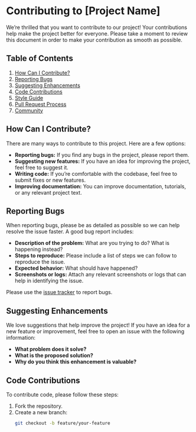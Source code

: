 # Contributing to [Project Name]

We’re thrilled that you want to contribute to our project! Your contributions help make the project better for everyone. Please take a moment to review this document in order to make your contribution as smooth as possible.

## Table of Contents
1. [How Can I Contribute?](#how-can-i-contribute)
2. [Reporting Bugs](#reporting-bugs)
3. [Suggesting Enhancements](#suggesting-enhancements)
4. [Code Contributions](#code-contributions)
5. [Style Guide](#style-guide)
6. [Pull Request Process](#pull-request-process)
7. [Community](#community)

## How Can I Contribute?

There are many ways to contribute to this project. Here are a few options:
- **Reporting bugs:** If you find any bugs in the project, please report them.
- **Suggesting new features:** If you have an idea for improving the project, feel free to suggest it.
- **Writing code:** If you’re comfortable with the codebase, feel free to submit fixes or new features.
- **Improving documentation:** You can improve documentation, tutorials, or any relevant project text.

## Reporting Bugs

When reporting bugs, please be as detailed as possible so we can help resolve the issue faster. A good bug report includes:
- **Description of the problem:** What are you trying to do? What is happening instead?
- **Steps to reproduce:** Please include a list of steps we can follow to reproduce the issue.
- **Expected behavior:** What should have happened?
- **Screenshots or logs:** Attach any relevant screenshots or logs that can help in identifying the issue.

Please use the [issue tracker](https://github.com/IRT-SystemX/tadkit/issues) to report bugs.

## Suggesting Enhancements

We love suggestions that help improve the project! If you have an idea for a new feature or improvement, feel free to open an issue with the following information:
- **What problem does it solve?**
- **What is the proposed solution?**
- **Why do you think this enhancement is valuable?**

## Code Contributions

To contribute code, please follow these steps:
1. Fork the repository.
2. Create a new branch:
   ```bash
   git checkout -b feature/your-feature


